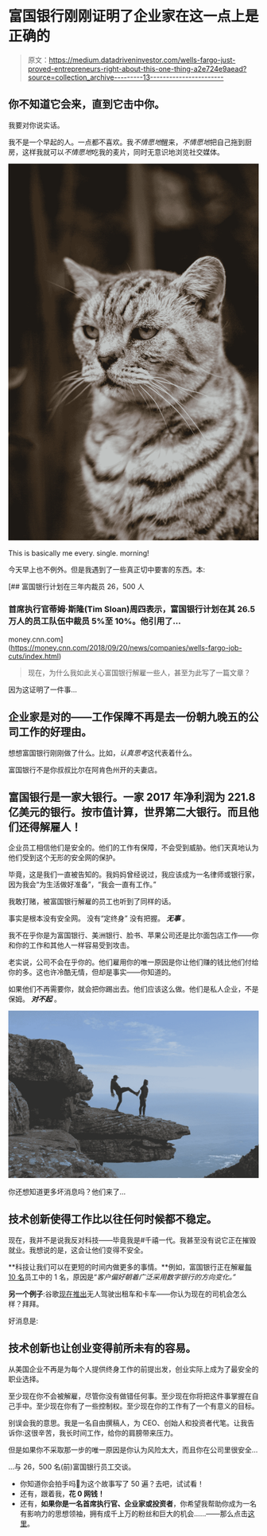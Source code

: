 # 富国银行刚刚证明了企业家在这一点上是正确的

> 原文：<https://medium.datadriveninvestor.com/wells-fargo-just-proved-entrepreneurs-right-about-this-one-thing-a2e724e9aead?source=collection_archive---------13----------------------->

## 你不知道它会来，直到它击中你。

我要对你说实话。

我不是一个早起的人。一点都不喜欢。我*不情愿地*醒来，*不情愿地*把自己拖到厨房，这样我就可以*不情愿地*吃我的麦片，同时无意识地浏览社交媒体。

![](img/6f341fbebcb4f862536183c4fd04865f.png)

This is basically me every. single. morning!

今天早上也不例外。但是我遇到了一些真正切中要害的东西。本:

[](https://money.cnn.com/2018/09/20/news/companies/wells-fargo-job-cuts/index.html) [## 富国银行计划在三年内裁员 26，500 人

### 首席执行官蒂姆·斯隆(Tim Sloan)周四表示，富国银行计划在其 26.5 万人的员工队伍中裁员 5%至 10%。他引用了…

money.cnn.com](https://money.cnn.com/2018/09/20/news/companies/wells-fargo-job-cuts/index.html) 

> 现在，为什么我如此关心富国银行解雇一些人，甚至为此写了一篇文章？

因为这证明了一件事…

## 企业家是对的——工作保障不再是去一份朝九晚五的公司工作的好理由。

想想富国银行刚刚做了什么。比如，*认真思考*这代表着什么。

富国银行不是你叔叔比尔在阿肯色州开的夫妻店。

## 富国银行是一家大银行。一家 2017 年净利润为 221.8 亿美元的银行。按市值计算，世界第二大银行。而且他们还得解雇人！

企业员工相信他们是安全的。他们的工作有保障，不会受到威胁。他们天真地认为他们受到这个无形的安全网的保护。

毕竟，这是我们一直被告知的。我妈妈曾经说过，我应该成为一名律师或银行家，因为我会“为生活做好准备”，“我会一直有工作。”

我敢打赌，被富国银行解雇的员工也听到了同样的话。

事实是根本没有安全网。
没有“定终身”
没有把握。
***无事*** 。

我不在乎你是为富国银行、美洲银行、脸书、苹果公司还是比尔面包店工作——你和你的工作和其他人一样容易受到攻击。

老实说，公司不会在乎你的。他们雇用你的唯一原因是你让他们赚的钱比他们付给你的多。这也许冷酷无情，但却是事实——你知道的。

如果他们不再需要你，就会把你踢出去。他们应该这么做。他们是私人企业，不是保姆。 ***对不起*** 。

![](img/7b658231599232cf6044e07c1c9c3e4c.png)

你还想知道更多坏消息吗？他们来了…

## 技术创新使得工作比以往任何时候都不稳定。

现在，我并不是说我反对科技——毕竟我是#千禧一代。我甚至没有说它正在摧毁就业。我想说的是，这会让他们变得不安全。

**科技让我们可以在更短的时间内做更多的事情。**例如，富国银行正在解雇[每 10 名](https://money.cnn.com/2018/09/20/news/companies/wells-fargo-job-cuts/index.html)员工中的 1 名，原因是“*客户偏好朝着广泛采用数字银行的方向变化。”*

**另一个例子**:谷歌[现在推出](https://www.nbcnews.com/business/autos/driverless-taxi-rides-are-headed-your-way-year-n849371)无人驾驶出租车和卡车——你认为现在的司机会怎么样？拜拜。

好消息是:

## 技术创新也让创业变得前所未有的容易。

从美国企业不再是为每个人提供终身工作的前提出发，创业实际上成为了最安全的职业选择。

至少现在你不会被解雇，尽管你没有做错任何事。至少现在你将把这件事掌握在自己手中。至少现在你有了一些控制权。至少现在你的工作有了一个有意义的目标。

别误会我的意思。我是一名自由撰稿人，为 CEO、创始人和投资者代笔。让我告诉你:这很辛苦，我长时间工作，给你的肩膀带来压力。

但是如果你不采取那一步的唯一原因是你认为风险太大，而且你在公司里很安全…

…与 26，500 名(前)富国银行员工交谈。

*   你知道你会拍手吗👏为这个故事写了 50 遍？去吧，试试看！
*   还有，跟着我，**花 0 网钱！**
*   还有，**如果你是一名首席执行官、企业家或投资者**，你希望我帮助你成为一名有影响力的思想领袖，拥有成千上万的粉丝和巨大的机会……——那么点击[这里](http://www.martinacus.com)。